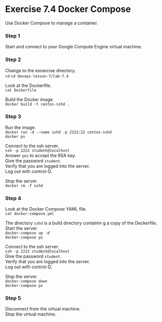 # Exercise 7.4 Docker Compose

Use Docker Compose to manage a container.

### Step 1

Start and connect to your Google Compute Engine virtual machine.

### Step 2

Change to the exoercise directory.  
`cd`
`cd devops-lesson-7/lab-7.4`  

Look at the Dockerfile.  
`cat Dockerfile`  

Build the Docker image.  
`docker build -t centos-sshd .`  

### Step 3

Run the image.  
`docker run -d --name sshd -p 2222:22 centos-sshd`  
`docker ps`  

Connect to the ssh server.  
`ssh -p 2222 student@localhost`  
Answer `yes` to accept the RSA key.  
Give the password `student`.  
Verify that you are logged into the server.  
Log out with control-D.  

Stop the server.  
`docker rm -f sshd`  

### Step 4

Look at the Docker Compose YAML file.  
`cat docker-compose.yml`  

The directory `sshd` is a build directory containin g a copy of the Deckerfile.  
Start the server.  
`docker-compose up -d`  
`docker-compose ps`

Connect to the ssh server.  
`ssh -p 2222 student@localhost`  
Give the password `student`.  
Verify that you are logged into the server.  
Log out with control-D.  

Stop the server.  
`docker-compose down`  
`docker-compose ps`  

### Step 5

Disconnect from the virtual machine.  
Stop the virtual machine.  

